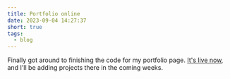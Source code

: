 ```yaml
---
title: Portfolio online
date: 2023-09-04 14:27:37
short: true
tags:
  - blog
---
```


Finally got around to finishing the code for my portfolio page. <a href="https://thomas.design/portfolio">It's live now</a>, and I'll be adding projects there in the coming weeks.
